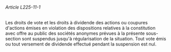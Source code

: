 ###### Article L225-11-1

Les droits de vote et les droits à dividende des actions ou coupures d'actions émises en violation des dispositions relatives à la constitution avec offre au public des sociétés anonymes prévues à la présente sous-section sont suspendus jusqu'à régularisation de la situation. Tout vote émis ou tout versement de dividende effectué pendant la suspension est nul.

